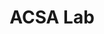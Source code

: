 ---
title : "ACSA Lab"
# full screen navigation
first_name : "USTC"
last_name : "ACSA"
bg_image : "https://www.stanford.edu/wp-content/uploads/2022/04/Academics-1.jpg"
# animated text loop
occupations:
- "High Performance"
- "High Scalability"
- "High Efficiency"
- "ISC20 champion"

# slider background image loop
slider_images:
# - "images/slider/home-banner5.jpg"
- "https://www.stanford.edu/wp-content/uploads/2022/04/Stanford-Hero-April-2022-scaled.jpg"
- "images/slider/staff-banner.jpg"
# - "https://pixabay.com/get/ge2aab5c77b217beb3e80e905953f5eb40d42b5c22b2985482d6fc18b29cebe3af3b0a2a7dc0ee413a9363fc7ab98239c.jpg"
# - "https://pixabay.com/get/g2895db8d0d48bacd72d43c9e30ca734d63614dee8bb2e75dc3cfb6c4c21db0fa422ab9e2d632b184996552519c521951.jpg"
- "https://shaojiemike.oss-cn-hangzhou.aliyuncs.com/img/bordeaux-7173548.jpg"
- "https://shaojiemike.oss-cn-hangzhou.aliyuncs.com/img/%E6%91%84%E5%9B%BE%E7%BD%91_501229401_%E4%B8%AD%E7%A7%91%E5%A4%A7%E6%A8%B1%E8%8A%B1%EF%BC%88%E9%9D%9E%E4%BC%81%E4%B8%9A%E5%95%86%E7%94%A8%EF%BC%89.jpg"
- "acsaImages/USTC/eastCampus.jpg"
# - "images/slider/slider-3.jpg"

# button
button:
  enable : true
  label : "Contact"
  link : "#contact"


# custom style
custom_class: "" 
custom_attributes: "" 
custom_css: ""

---